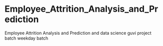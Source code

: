 # Employee_Attrition_Analysis_and_Prediction
Employee Attrition Analysis and Prediction and data science guvi project batch weekday batch 
